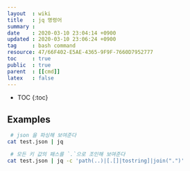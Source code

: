 ```yaml
---
layout  : wiki
title   : jq 명령어
summary : 
date    : 2020-03-10 23:04:14 +0900
updated : 2020-03-10 23:06:24 +0900
tag     : bash command
resource: 47/66F402-E5AE-4365-9F9F-7660D7952777
toc     : true
public  : true
parent  : [[cmd]]
latex   : false
---
```

* TOC
{:toc}

## Examples
```sh
 # json 을 파싱해 보여준다
cat test.json | jq

 # 모든 키 값의 패스를 `.`으로 조인해 보여준다
cat test.json | jq -c 'path(..)|[.[]|tostring]|join(".")'
```
